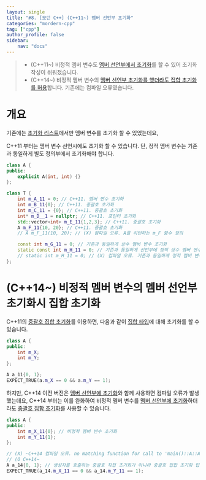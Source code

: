 ```yaml
---
layout: single
title: "#8. [모던 C++] (C++11~) 멤버 선언부 초기화"
categories: "mordern-cpp"
tag: ["cpp"]
author_profile: false
sidebar: 
    nav: "docs"
---
```


> * (C++11~) 비정적 멤버 변수도 [멤버 선언부에서 초기화](https://tango1202.github.io/mordern-cpp/mordern-cpp-member-initialization/)를 할 수 있어 초기화 작성이 쉬워졌습니다.
> * (C++14~) 비정적 멤버 변수의 [멤버 선언부 초기화를 했더라도 집합 초기화를 허용](https://tango1202.github.io/mordern-cpp/mordern-cpp-member-initialization/#c14-%EB%B9%84%EC%A0%95%EC%A0%81-%EB%A9%A4%EB%B2%84-%EB%B3%80%EC%88%98%EC%9D%98-%EB%A9%A4%EB%B2%84-%EC%84%A0%EC%96%B8%EB%B6%80-%EC%B4%88%EA%B8%B0%ED%99%94%EC%8B%9C-%EC%A7%91%ED%95%A9-%EC%B4%88%EA%B8%B0%ED%99%94)합니다. 기존에는 컴파일 오류였습니다.

# 개요

기존에는 [초기화 리스트](https://tango1202.github.io/classic-cpp-oop/classic-cpp-oop-member-variable/#%EC%B4%88%EA%B8%B0%ED%99%94-%EB%A6%AC%EC%8A%A4%ED%8A%B8)에서만 멤버 변수를 초기화 할 수 있었는데요, 

C++11 부터는 멤버 변수 선언시에도 초기화 할 수 있습니다.
단, 정적 멤버 변수는 기존과 동일하게 별도 정의부에서 초기화해야 합니다.

```cpp
class A {
public:
    explicit A(int, int) {}    
};

class T {
    int m_A_11 = 0; // C++11. 멤버 변수 초기화
    int m_B_11{0}; // C++11. 중괄호 초기화
    int m_C_11 = {0}; // C++11. 중괄호 초기화
    int* m_D__1 = nullptr; // C++11. 포인터 초기화
    std::vector<int> m_E_11{1,2,3}; // C++11. 중괄호 초기화
    A m_F_11{10, 20}; // C++11. 중괄호 초기화
    // A m_F_11(10, 20); // (X) 컴파일 오류. A를 리턴하는 m_F 함수 정의

    const int m_G_11 = 0; // 기존과 동일하게 상수 멤버 변수 초기화
    static const int m_H_11 = 0; // 기존과 동일하게 선언부에 정적 상수 멤버 변수 초기화
    // static int m_H_11 = 0; // (X) 컴파일 오류. 기존과 동일하게 정적 멤버 변수는 별도 초기화해야 함 
};  
```
# (C++14~) 비정적 멤버 변수의 멤버 선언부 초기화시 집합 초기화

C++11의 [중괄호 집합 초기화](https://tango1202.github.io/mordern-cpp/mordern-cpp-uniform-initialization/#%EC%A4%91%EA%B4%84%ED%98%B8-%EC%A7%91%ED%95%A9-%EC%B4%88%EA%B8%B0%ED%99%94)를 이용하면, 다음과 같이 [집합 타입](https://tango1202.github.io/mordern-cpp/mordern--category/#%EC%A7%91%ED%95%A9-%ED%83%80%EC%9E%85)에 대해 초기화를 할 수 있습니다. 
```cpp
class A {
public:
    int m_X;
    int m_Y;
};

A a_11{0, 1}; 
EXPECT_TRUE(a.m_X == 0 && a.m_Y == 1);
```

하지만, C++14 이전 버전은 [멤버 선언부에 초기화](https://tango1202.github.io/mordern-cpp/mordern-cpp-member-initialization/)와 함께 사용하면 컴파일 오류가 발생했는데요, C++14 부터는 이를 완화하여 비정적 멤버 변수를 [멤버 선언부에 초기화](https://tango1202.github.io/mordern-cpp/mordern-cpp-member-initialization/)하더라도 [중괄호 집합 초기화](https://tango1202.github.io/mordern-cpp/mordern-cpp-uniform-initialization/#%EC%A4%91%EA%B4%84%ED%98%B8-%EC%A7%91%ED%95%A9-%EC%B4%88%EA%B8%B0%ED%99%94)를 사용할 수 있습니다.

```cpp
class A {
public:
    int m_X_11{0}; // 비정적 멤버 변수 초기화
    int m_Y_11{1};
};

// (X) ~C++14 컴파일 오류. no matching function for call to 'main()::A::A(<brace-enclosed initializer list>)'
// (O C++14~
A a_14{0, 1}; // 생성자를 호출하는 중괄호 직접 초기화가 아니라 중괄호 집합 초기화 입니다.
EXPECT_TRUE(a_14.m_X_11 == 0 && a_14.m_Y_11 == 1);   
```



